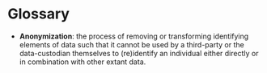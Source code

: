 # Glossary

- **Anonymization**: the process of removing or transforming identifying elements of data such that it cannot be used by a third-party or the data-custodian themselves to (re)identify an individual either directly or in combination with other extant data.
